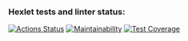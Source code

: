 ### Hexlet tests and linter status:
[![Actions Status](https://github.com/ArsenHandzhyan/java-project-78/actions/workflows/hexlet-check.yml/badge.svg)](https://github.com/ArsenHandzhyan/java-project-78/actions)
[![Maintainability](https://api.codeclimate.com/v1/badges/5baa4f89b8a4df7f0402/maintainability)](https://codeclimate.com/github/ArsenHandzhyan/java-project-78/maintainability)
[![Test Coverage](https://api.codeclimate.com/v1/badges/5baa4f89b8a4df7f0402/test_coverage)](https://codeclimate.com/github/ArsenHandzhyan/java-project-78/test_coverage)

